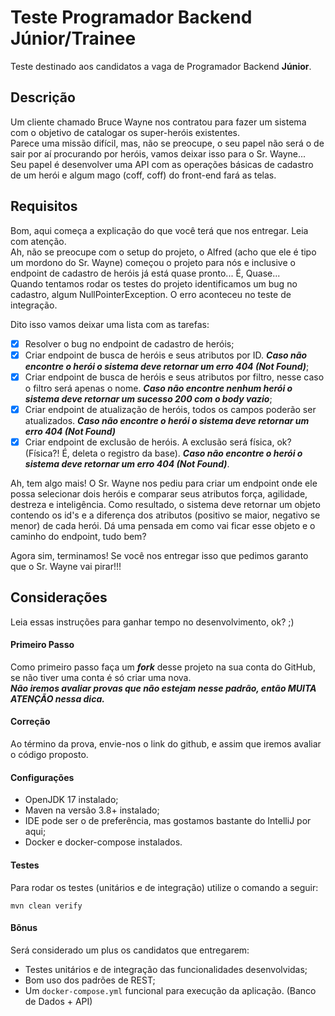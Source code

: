# Teste Programador Backend Júnior/Trainee
Teste destinado aos candidatos a vaga de Programador Backend <b>Júnior</b>. 

## Descrição
Um cliente chamado Bruce Wayne nos contratou para fazer um sistema com o objetivo de catalogar os super-heróis existentes.
</br>
Parece uma missão difícil, mas, não se preocupe, o seu papel não será o de sair por aí procurando por heróis, vamos deixar isso para o Sr. Wayne...
</br>
Seu papel é desenvolver uma API com as operações básicas de cadastro de um herói e algum mago (coff, coff) do front-end fará as telas.
</br>

## Requisitos
Bom, aqui começa a explicação do que você terá que nos entregar. Leia com atenção.
</br>
Ah, não se preocupe com o setup do projeto, o Alfred (acho que ele é tipo um mordono do Sr. Wayne) começou o projeto para nós e inclusive o endpoint de cadastro de heróis já está quase pronto... É, Quase...
</br>
Quando tentamos rodar os testes do projeto identificamos um bug no cadastro, algum NullPointerException. O erro aconteceu no teste de integração.<p> Dito isso vamos deixar uma lista com as tarefas:

- [x] Resolver o bug no endpoint de cadastro de heróis;
- [x] Criar endpoint de busca de heróis e seus atributos por ID. ***Caso não encontre o herói o sistema deve retornar um erro 404 (Not Found)***;
- [x] Criar endpoint de busca de heróis e seus atributos por filtro, nesse caso o filtro será apenas o nome. ***Caso não encontre nenhum herói o sistema deve retornar um sucesso 200 com o body vazio***;
- [x] Criar endpoint de atualização de heróis, todos os campos poderão ser atualizados. ***Caso não encontre o herói o sistema deve retornar um erro 404 (Not Found)***
- [x] Criar endpoint de exclusão de heróis. A exclusão será física, ok? (Física?! É, deleta o registro da base). ***Caso não encontre o herói o sistema deve retornar um erro 404 (Not Found)***.

Ah, tem algo mais! O Sr. Wayne nos pediu para criar um endpoint onde ele possa selecionar dois heróis e comparar seus atributos força, agilidade, destreza e inteligência. Como resultado, o sistema deve retornar um objeto contendo os id's e a diferença dos atributos (positivo se maior, negativo se menor) de cada herói. Dá uma pensada em como vai ficar esse objeto e o caminho do endpoint, tudo bem?
<p>
Agora sim, terminamos! Se você nos entregar isso que pedimos garanto que o Sr. Wayne vai pirar!!!

## Considerações
Leia essas instruções para ganhar tempo no desenvolvimento, ok? ;)
</br>
#### Primeiro Passo
Como primeiro passo faça um ***fork*** desse projeto na sua conta do GitHub, se não tiver uma conta é só criar uma nova.
</br>
***Não iremos avaliar provas que não estejam nesse padrão, então MUITA ATENÇÃO nessa dica.***
#### Correção
Ao término da prova, envie-nos o link do github, e assim que iremos avaliar o código proposto.
#### Configurações
- OpenJDK 17 instalado;
- Maven na versão 3.8+ instalado;
- IDE pode ser o de preferência, mas gostamos bastante do IntelliJ por aqui;
- Docker e docker-compose instalados.

#### Testes
Para rodar os testes (unitários e de integração) utilize o comando a seguir:
```
mvn clean verify
```

#### Bônus
Será considerado um plus os candidatos que entregarem:
- Testes unitários e de integração das funcionalidades desenvolvidas;
- Bom uso dos padrões de REST;
- Um `docker-compose.yml` funcional para execução da aplicação. (Banco de Dados + API)
